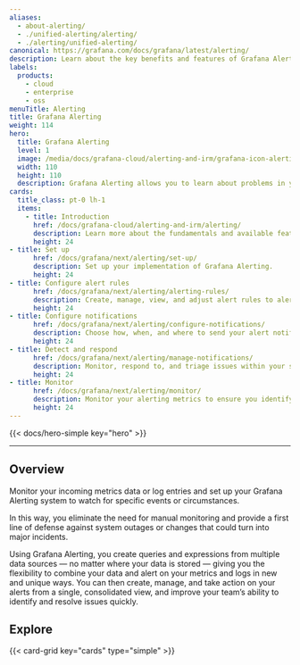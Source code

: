 ```yaml
---
aliases:
  - about-alerting/
  - ./unified-alerting/alerting/
  - ./alerting/unified-alerting/
canonical: https://grafana.com/docs/grafana/latest/alerting/
description: Learn about the key benefits and features of Grafana Alerting
labels:
  products:
    - cloud
    - enterprise
    - oss
menuTitle: Alerting
title: Grafana Alerting
weight: 114
hero:
  title: Grafana Alerting
  level: 1
  image: /media/docs/grafana-cloud/alerting-and-irm/grafana-icon-alerting.svg
  width: 110
  height: 110
  description: Grafana Alerting allows you to learn about problems in your systems moments after they occur.
cards:
  title_class: pt-0 lh-1
  items:
    - title: Introduction
      href: /docs/grafana-cloud/alerting-and-irm/alerting/
      description: Learn more about the fundamentals and available features that help you create, manage, and respond to alerts; and improve your team’s ability to resolve issues quickly.
      height: 24
- title: Set up
      href: /docs/grafana/next/alerting/set-up/
      description: Set up your implementation of Grafana Alerting.
      height: 24
- title: Configure alert rules
      href: /docs/grafana/next/alerting/alerting-rules/
      description: Create, manage, view, and adjust alert rules to alert on your metrics data or log entries from multiple data sources — no matter where your data is stored.
      height: 24
- title: Configure notifications
      href: /docs/grafana/next/alerting/configure-notifications/
      description: Choose how, when, and where to send your alert notifications.
      height: 24
- title: Detect and respond
      href: /docs/grafana/next/alerting/manage-notifications/
      description: Monitor, respond to, and triage issues within your services.
      height: 24
- title: Monitor
      href: /docs/grafana/next/alerting/monitor/
      description: Monitor your alerting metrics to ensure you identify potential issues before they become critical.
      height: 24
---
```


{{< docs/hero-simple key="hero" >}}

---

## Overview

Monitor your incoming metrics data or log entries and set up your Grafana Alerting system to watch for specific events or circumstances.

In this way, you eliminate the need for manual monitoring and provide a first line of defense against system outages or changes that could turn into major incidents.

Using Grafana Alerting, you create queries and expressions from multiple data sources — no matter where your data is stored — giving you the flexibility to combine your data and alert on your metrics and logs in new and unique ways. You can then create, manage, and take action on your alerts from a single, consolidated view, and improve your team’s ability to identify and resolve issues quickly.

## Explore

{{< card-grid key="cards" type="simple" >}}

